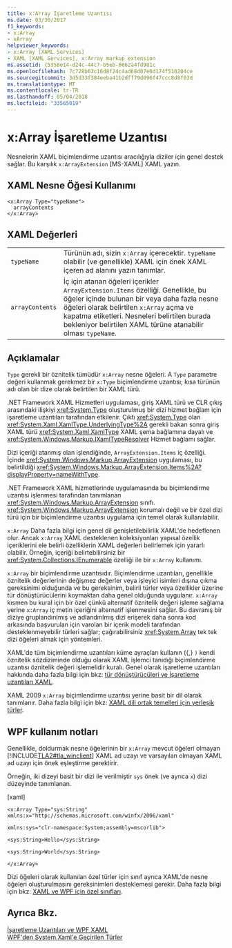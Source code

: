 ```yaml
---
title: x:Array İşaretleme Uzantısı
ms.date: 03/30/2017
f1_keywords:
- x:Array
- xArray
helpviewer_keywords:
- x:Array [XAML Services]
- XAML [XAML Services], x:Array markup extension
ms.assetid: c5358e14-d24c-44c7-b5eb-6062a4fd981c
ms.openlocfilehash: 7c728b63c16d8f24c4ad68d07e6d174f510204ce
ms.sourcegitcommit: 3d5d33f384eeba41b2dff79d096f47ccc8d8f03d
ms.translationtype: MT
ms.contentlocale: tr-TR
ms.lasthandoff: 05/04/2018
ms.locfileid: "33565019"
---
```

# <a name="xarray-markup-extension"></a>x:Array İşaretleme Uzantısı
Nesnelerin XAML biçimlendirme uzantısı aracılığıyla diziler için genel destek sağlar. Bu karşılık `x:ArrayExtension` [MS-XAML] XAML yazın.  
  
## <a name="xaml-object-element-usage"></a>XAML Nesne Öğesi Kullanımı  
  
```  
<x:Array Type="typeName">  
  arrayContents  
</x:Array>  
```  
  
## <a name="xaml-values"></a>XAML Değerleri  
  
|||  
|-|-|  
|`typeName`|Türünün adı, sizin `x:Array` içerecektir. `typeName` olabilir (ve genellikle) XAML için önek XAML içeren ad alanını yazın tanımlar.|  
|`arrayContents`|İç için atanan öğeleri içerikler `ArrayExtension.Items` özelliği. Genellikle, bu öğeler içinde bulunan bir veya daha fazla nesne öğeleri olarak belirtilen `x:Array` açma ve kapatma etiketleri. Nesneleri belirtilen burada bekleniyor belirtilen XAML türüne atanabilir olması `typeName`.|  
  
## <a name="remarks"></a>Açıklamalar  
 `Type` gerekli bir öznitelik tümüdür `x:Array` nesne öğeleri. A `Type` parametre değeri kullanmak gerekmez bir `x:Type` biçimlendirme uzantısı; kısa türünün adı olan bir dize olarak belirtilen bir XAML türü.  
  
 .NET Framework XAML Hizmetleri uygulaması, giriş XAML türü ve CLR çıkış arasındaki ilişkiyi <xref:System.Type> oluşturulmuş bir dizi hizmet bağlam için işaretleme uzantıları tarafından etkilenir. Çıktı <xref:System.Type> olan <xref:System.Xaml.XamlType.UnderlyingType%2A> gerekli bakan sonra giriş XAML türü <xref:System.Xaml.XamlType> XAML şema bağlamına dayalı ve <xref:System.Windows.Markup.IXamlTypeResolver> Hizmet bağlamı sağlar.  
  
 Dizi içeriği atanmış olan işlendiğinde, `ArrayExtension.Items` iç özelliği. İçinde <xref:System.Windows.Markup.ArrayExtension> uygulaması, bu belirtildiği <xref:System.Windows.Markup.ArrayExtension.Items%2A?displayProperty=nameWithType>.  
  
 .NET Framework XAML hizmetlerinde uygulamasında bu biçimlendirme uzantısı işlenmesi tarafından tanımlanan <xref:System.Windows.Markup.ArrayExtension> sınıfı. <xref:System.Windows.Markup.ArrayExtension> korumalı değil ve bir özel dizi türü için bir biçimlendirme uzantısı uygulama için temel olarak kullanılabilir.  
  
 `x:Array` Daha fazla bilgi için genel dil genişletilebilirlik XAML'de hedeflenen olur. Ancak `x:Array` XAML desteklenen koleksiyonları yapısal özellik içeriklerini ele belirli özelliklerin XAML değerleri belirlemek için yararlı olabilir. Örneğin, içeriği belirtebilirsiniz bir <xref:System.Collections.IEnumerable> özelliği ile bir `x:Array` kullanımı.  
  
 `x:Array` bir biçimlendirme uzantısıdır. Biçimlendirme uzantıları, genellikle öznitelik değerlerinin değişmez değerler veya işleyici isimleri dışına çıkma gereksinimi olduğunda ve bu gereksinim, belirli türler veya özellikler üzerine tür dönüştürücülerini koymaktan daha genel olduğunda uygulanır. `x:Array` kısmen bu kural için bir özel çünkü alternatif öznitelik değeri işleme sağlama yerine `x:Array` iç metin içeriğini alternatif işlenmesini sağlar. Bu davranış bir diziye gruplandırılmış ve adlandırılmış dizi erişerek daha sonra kod arkasında başvurulan için varolan bir içerik modeli tarafından desteklenmeyebilir türleri sağlar; çağırabilirsiniz <xref:System.Array> tek tek dizi öğeleri almak için yöntemleri.  
  
 XAML'de tüm biçimlendirme uzantıları küme ayraçları kullanın ({,} `)` kendi öznitelik sözdiziminde olduğu olarak XAML işlemci tanıdığı biçimlendirme uzantısı öznitelik değeri işlemelidir kuralı. Genel olarak işaretleme uzantıları hakkında daha fazla bilgi için bkz: [tür dönüştürücüleri ve İşaretleme uzantıları XAML](../../../docs/framework/xaml-services/type-converters-and-markup-extensions-for-xaml.md).  
  
 XAML 2009 `x:Array` biçimlendirme uzantısı yerine basit bir dil olarak tanımlanır. Daha fazla bilgi için bkz: [XAML dili ortak temelleri için yerleşik türler](../../../docs/framework/xaml-services/built-in-types-for-common-xaml-language-primitives.md).  
  
## <a name="wpf-usage-notes"></a>WPF kullanım notları  
 Genellikle, doldurmak nesne öğelerinin bir `x:Array` mevcut öğeleri olmayan [!INCLUDE[TLA2#tla_winclient](../../../includes/tla2sharptla-winclient-md.md)] XAML ad uzayı ve varsayılan olmayan XAML ad uzayı için önek eşleştirme gerektirir.  
  
 Örneğin, iki dizeyi basit bir dizi ile verilmiştir `sys` önek (ve ayrıca `x`) dizi düzeyinde tanımlanan.  
  
 [xaml]  
  
 `<x:Array Type="sys:String" xmlns:x="http://schemas.microsoft.com/winfx/2006/xaml"`  
  
 `xmlns:sys="clr-namespace:System;assembly=mscorlib">`  
  
 `<sys:String>Hello</sys:String>`  
  
 `<sys:String>World</sys:String>`  
  
 `</x:Array>`  
  
 Dizi öğeleri olarak kullanılan özel türler için sınıf ayrıca XAML'de nesne öğeleri oluşturulmasını gereksinimleri desteklemesi gerekir. Daha fazla bilgi için bkz: [XAML ve WPF için özel sınıfları](../../../docs/framework/wpf/advanced/xaml-and-custom-classes-for-wpf.md).  
  
## <a name="see-also"></a>Ayrıca Bkz.  
 [İşaretleme Uzantıları ve WPF XAML](../../../docs/framework/wpf/advanced/markup-extensions-and-wpf-xaml.md)  
 [WPF'den System.Xaml'e Geçirilen Türler](../../../docs/framework/xaml-services/types-migrated-from-wpf-to-system-xaml.md)
